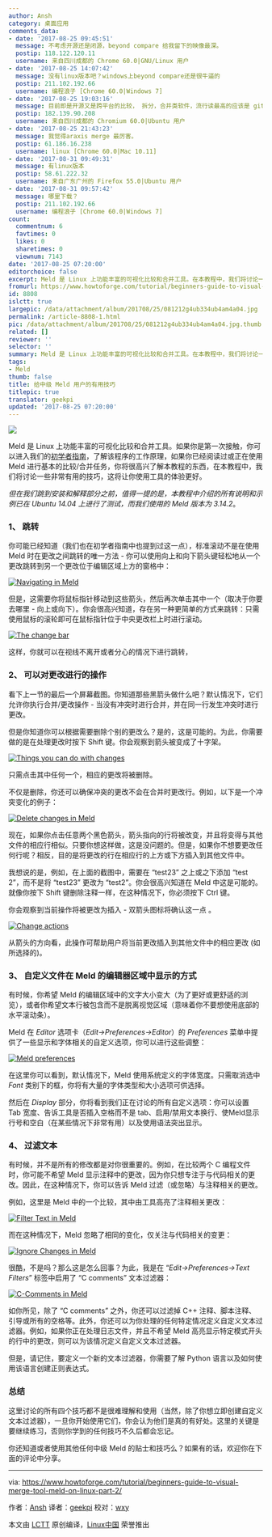 ```yaml
---
author: Ansh
category: 桌面应用
comments_data:
- date: '2017-08-25 09:45:51'
  message: 不考虑开源还是闭源，beyond compare 给我留下的映像最深。
  postip: 118.122.120.11
  username: 来自四川成都的 Chrome 60.0|GNU/Linux 用户
- date: '2017-08-25 14:07:42'
  message: 没有linux版本吧？windows上beyond compare还是很牛逼的
  postip: 211.102.192.66
  username: 编程浪子 [Chrome 60.0|Windows 7]
- date: '2017-08-25 19:03:16'
  message: 目前即是开源又是跨平台的比较， 拆分，合并类软件，流行读最高的应该是 git 的吧？
  postip: 182.139.90.208
  username: 来自四川成都的 Chromium 60.0|Ubuntu 用户
- date: '2017-08-25 21:43:23'
  message: 我觉得araxis merge 最厉害。
  postip: 61.186.16.238
  username: linux [Chrome 60.0|Mac 10.11]
- date: '2017-08-31 09:49:31'
  message: 有linux版本
  postip: 58.61.222.32
  username: 来自广东广州的 Firefox 55.0|Ubuntu 用户
- date: '2017-08-31 09:57:42'
  message: 哪里下载？
  postip: 211.102.192.66
  username: 编程浪子 [Chrome 60.0|Windows 7]
count:
  commentnum: 6
  favtimes: 0
  likes: 0
  sharetimes: 0
  viewnum: 7143
date: '2017-08-25 07:20:00'
editorchoice: false
excerpt: Meld 是 Linux 上功能丰富的可视化比较和合并工具。在本教程中，我们将讨论一些非常有用的技巧，这将让你使用工具的体验更好。
fromurl: https://www.howtoforge.com/tutorial/beginners-guide-to-visual-merge-tool-meld-on-linux-part-2/
id: 8808
islctt: true
largepic: /data/attachment/album/201708/25/081212g4ub334ub4am4a04.jpg
permalink: /article-8808-1.html
pic: /data/attachment/album/201708/25/081212g4ub334ub4am4a04.jpg.thumb.jpg
related: []
reviewer: ''
selector: ''
summary: Meld 是 Linux 上功能丰富的可视化比较和合并工具。在本教程中，我们将讨论一些非常有用的技巧，这将让你使用工具的体验更好。
tags:
- Meld
thumb: false
title: 给中级 Meld 用户的有用技巧
titlepic: true
translator: geekpi
updated: '2017-08-25 07:20:00'
---
```


![](/data/attachment/album/201708/25/081212g4ub334ub4am4a04.jpg)


Meld 是 Linux 上功能丰富的可视化比较和合并工具。如果你是第一次接触，你可以进入我们的[初学者指南](/article-8402-1.html)，了解该程序的工作原理，如果你已经阅读过或正在使用 Meld 进行基本的比较/合并任务，你将很高兴了解本教程的东西，在本教程中，我们将讨论一些非常有用的技巧，这将让你使用工具的体验更好。


*但在我们跳到安装和解释部分之前，值得一提的是，本教程中介绍的所有说明和示例已在 Ubuntu 14.04 上进行了测试，而我们使用的 Meld 版本为 3.14.2*。


### 1、 跳转


你可能已经知道（我们也在初学者指南中也提到过这一点），标准滚动不是在使用 Meld 时在更改之间跳转的唯一方法 - 你可以使用向上和向下箭头键轻松地从一个更改跳转到另一个更改位于编辑区域上方的窗格中：


 [![Navigating in Meld](/data/attachment/album/201708/25/083846b58ldk85olo3389n.png)](https://www.howtoforge.com/images/beginners-guide-to-visual-merge-tool-meld-on-linux-part-2/big/meld-go-next-prev-9.png) 


但是，这需要你将鼠标指针移动到这些箭头，然后再次单击其中一个（取决于你要去哪里 - 向上或向下）。你会很高兴知道，存在另一种更简单的方式来跳转：只需使用鼠标的滚轮即可在鼠标指针位于中央更改栏上时进行滚动。


 [![The change bar](/data/attachment/album/201708/25/083847dsmshxwbmmbbbkwf.png)](https://www.howtoforge.com/images/beginners-guide-to-visual-merge-tool-meld-on-linux-part-2/big/meld-center-area-scrolling.png) 


这样，你就可以在视线不离开或者分心的情况下进行跳转，


### 2、 可以对更改进行的操作


看下上一节的最后一个屏幕截图。你知道那些黑箭头做什么吧？默认情况下，它们允许你执行合并/更改操作 - 当没有冲突时进行合并，并在同一行发生冲突时进行更改。


但是你知道你可以根据需要删除个别的更改么？是的，这是可能的。为此，你需要做的是在处理更改时按下 Shift 键。你会观察到箭头被变成了十字架。


 [![Things you can do with changes](/data/attachment/album/201708/25/083847goh999xy9rapzyxn.png)](https://www.howtoforge.com/images/beginners-guide-to-visual-merge-tool-meld-on-linux-part-2/big/meld-delete-changes.png) 


只需点击其中任何一个，相应的更改将被删除。


不仅是删除，你还可以确保冲突的更改不会在合并时更改行。例如，以下是一个冲突变化的例子：


 [![Delete changes in Meld](/data/attachment/album/201708/25/083852mxhmzbfnhqh1bhtb.png)](https://www.howtoforge.com/images/beginners-guide-to-visual-merge-tool-meld-on-linux-part-2/big/meld-conflicting-change.png)  


现在，如果你点击任意两个黑色箭头，箭头指向的行将被改变，并且将变得与其他文件的相应行相似。只要你想这样做，这是没问题的。但是，如果你不想要更改任何行呢？相反，目的是将更改的行在相应行的上方或下方插入到其他文件中。


我想说的是，例如，在上面的截图中，需要在 “test23” 之上或之下添加 “test 2”，而不是将 “test23” 更改为 “test2”。你会很高兴知道在 Meld 中这是可能的。就像你按下 Shift 键删除注释一样，在这种情况下，你必须按下 Ctrl 键。


你会观察到当前操作将被更改为插入 - 双箭头图标将确认这一点 。


 [![Change actions](/data/attachment/album/201708/25/083852rlyuju9zjyctcbjj.png)](https://www.howtoforge.com/images/beginners-guide-to-visual-merge-tool-meld-on-linux-part-2/big/meld-ctrl-insert.png) 


从箭头的方向看，此操作可帮助用户将当前更改插入到其他文件中的相应更改 (如所选择的)。


### 3、 自定义文件在 Meld 的编辑器区域中显示的方式


有时候，你希望 Meld 的编辑区域中的文字大小变大（为了更好或更舒适的浏览），或者你希望文本行被包含而不是脱离视觉区域（意味着你不要想使用底部的水平滚动条）。


Meld 在 *Editor* 选项卡（*Edit->Preferences->Editor*）的 *Preferences* 菜单中提供了一些显示和字体相关的自定义选项，你可以进行这些调整：


 [![Meld preferences](/data/attachment/album/201708/25/083856u3ut540fu6z43fyc.png)](https://www.howtoforge.com/images/beginners-guide-to-visual-merge-tool-meld-on-linux-part-2/big/meld-editor-tab.png) 


在这里你可以看到，默认情况下，Meld 使用系统定义的字体宽度。只需取消选中 *Font* 类别下的框，你将有大量的字体类型和大小选项可供选择。


然后在 *Display* 部分，你将看到我们正在讨论的所有自定义选项：你可以设置 Tab 宽度、告诉工具是否插入空格而不是 tab、启用/禁用文本换行、使Meld显示行号和空白（在某些情况下非常有用）以及使用语法突出显示。


### 4、 过滤文本


有时候，并不是所有的修改都是对你很重要的。例如，在比较两个 C 编程文件时，你可能不希望 Meld 显示注释中的更改，因为你只想专注于与代码相关的更改。因此，在这种情况下，你可以告诉 Meld 过滤（或忽略）与注释相关的更改。


例如，这里是 Meld 中的一个比较，其中由工具高亮了注释相关更改：


 [![Filter Text in Meld](/data/attachment/album/201708/25/083857wjailj1xjggbubcb.png)](https://www.howtoforge.com/images/beginners-guide-to-visual-merge-tool-meld-on-linux-part-2/big/meld-changes-with-comments.png) 


而在这种情况下，Meld 忽略了相同的变化，仅关注与代码相关的变更：


 [![Ignore Changes in Meld](/data/attachment/album/201708/25/083858tdv7ovhpviz9xxxk.png)](https://www.howtoforge.com/images/beginners-guide-to-visual-merge-tool-meld-on-linux-part-2/big/meld-changes-without-comments.png) 


很酷，不是吗？那么这是怎么回事？为此，我是在 “*Edit->Preferences->Text Filters*” 标签中启用了 “C comments” 文本过滤器：


 [![C-Comments in Meld](/data/attachment/album/201708/25/083900bc6vnhnc68hn18tk.png)](https://www.howtoforge.com/images/beginners-guide-to-visual-merge-tool-meld-on-linux-part-2/big/meld-text-filters.png) 


如你所见，除了 “C comments” 之外，你还可以过滤掉 C++ 注释、脚本注释、引导或所有的空格等。此外，你还可以为你处理的任何特定情况定义自定义文本过滤器。例如，如果你正在处理日志文件，并且不希望 Meld 高亮显示特定模式开头的行中的更改，则可以为该情况定义自定义文本过滤器。


但是，请记住，要定义一个新的文本过滤器，你需要了解 Python 语言以及如何使用该语言创建正则表达式。


### 总结


这里讨论的所有四个技巧都不是很难理解和使用（当然，除了你想立即创建自定义文本过滤器），一旦你开始使用它们，你会认为他们是真的有好处。这里的关键是要继续练习，否则你学到的任何技巧不久后都会忘记。


你还知道或者使用其他任何中级 Meld 的贴士和技巧么？如果有的话，欢迎你在下面的评论中分享。




---


via: <https://www.howtoforge.com/tutorial/beginners-guide-to-visual-merge-tool-meld-on-linux-part-2/>


作者：[Ansh](https://www.howtoforge.com/tutorial/beginners-guide-to-visual-merge-tool-meld-on-linux-part-2/) 译者：[geekpi](https://github.com/geekpi) 校对：[wxy](https://github.com/wxy)


本文由 [LCTT](https://github.com/LCTT/TranslateProject) 原创编译，[Linux中国](https://linux.cn/) 荣誉推出
